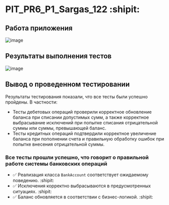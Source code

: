 # PIT_PR6_P1_Sargas_122 :shipit:

## Работа приложения

![image](https://github.com/user-attachments/assets/ee5194d1-6c4a-4666-b937-694b784d4b49)

## Результаты выполнения тестов

![image](https://github.com/user-attachments/assets/b58b2031-72ee-482d-bd40-cb8db63fe644)

## Вывод о проведенном тестировании

Результаты тестирования показали, что все тесты были успешно пройдены. В частности:

- Тесты дебетовых операций проверили корректное обновление баланса при списании допустимых сумм, а также корректное выбрасывание исключений при попытке списания отрицательной суммы или суммы, превышающей баланс.
- Тесты кредитных операций подтвердили корректное увеличение баланса при пополнении счета и правильную обработку ошибок при попытке внесения отрицательной суммы.

### Все тесты прошли успешно, что говорит о правильной работе системы банковских операций

- ✅ Реализация класса `BankAccount` соответствует ожидаемому поведению. :shipit:
- ✅ Исключения корректно выбрасываются в предусмотренных ситуациях. :shipit:
- ✅ Баланс обновляется в соответствии с бизнес-логикой. :shipit:
